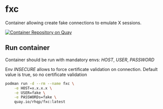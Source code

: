 # fxc

Container allowing create fake connections to emulate X sessions. 

[![Container Repository on Quay](https://quay.io/repository/rhqp/fxc/status "Container Repository on Quay")](https://quay.io/repository/rhqp/fxc)

## Run container

Container should be run with mandatory envs: *HOST*, *USER*, *PASSWORD*  

Env *INSECURE* allows to force certificate validation on connection. Default value is true, so no certificate validation  

```bash
podman run -d --rm --name fxc \
    -e HOST=x.x.x.x \
    -e USER=fake \
    -e PASSWORDs=fake \
    quay.io/rhqp/fxc:latest
```
